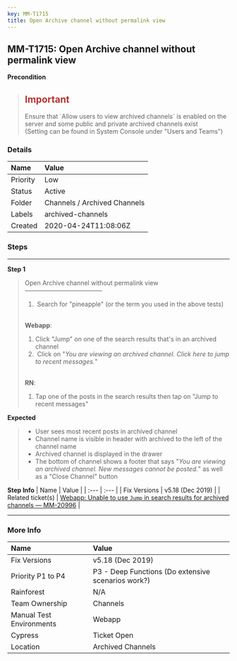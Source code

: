 ```yaml
---
key: MM-T1715
title: Open Archive channel without permalink view
---
```


## MM-T1715: Open Archive channel without permalink view

**Precondition**

> <article><h1><span style="color: rgb(184, 49, 47);">Important</span></h1>Ensure that `Allow users to view archived channels` is enabled on the server and some public and private archived channels exist<br>(Setting can be found in System Console under "Users and Teams")</article>

### Details

| Name     | Value                        |
| :------- | :--------------------------- |
| Priority | Low                          |
| Status   | Active                       |
| Folder   | Channels / Archived Channels |
| Labels   | archived-channels            |
| Created  | 2020-04-24T11:08:06Z         |

### Steps

<hr/>

**Step 1**

> <article>Open Archive channel without permalink view<br>–––––––––––––––––––––––––<ol><li>&nbsp;Search for "pineapple" (or the term you used in the above tests)</li></ol><br><strong>Webapp</strong>:<ol><li>Click "Jump" on one of the search results that's in an archived channel</li><li>&nbsp;Click on "<em>You are viewing an archived channel. Click here to jump to recent messages.</em>"</li></ol><br><strong>RN</strong>:<ol><li>Tap one of the posts in the search results then tap on "Jump to recent messages"</li></ol></article>

**Expected**

> <article><ul><li>User sees most recent posts in archived channel</li><li>Channel name is visible in header with archived to the left of the channel name</li><li>Archived channel is displayed in the drawer</li><li>The bottom of channel shows a footer that says "<em>You are viewing an archived channel. New messages cannot be posted.</em>" as well as a "Close Channel" button</li></ul></article>

**Step Info**
| Name | Value |
| :--- | :--- |
| Fix Versions | v5.18 (Dec 2019) |
| Related ticket(s) | <a href="https://mattermost.atlassian.net/browse/MM-20996">Webapp: Unable to use `Jump` in search results for archived channels — MM-20996</a> |

<hr/>

### More Info

| Name                     | Value                                              |
| :----------------------- | :------------------------------------------------- |
| Fix Versions             | v5.18 (Dec 2019)                                   |
| Priority P1 to P4        | P3 - Deep Functions (Do extensive scenarios work?) |
| Rainforest               | N/A                                                |
| Team Ownership           | Channels                                           |
| Manual Test Environments | Webapp                                             |
| Cypress                  | Ticket Open                                        |
| Location                 | Archived Channels                                  |
